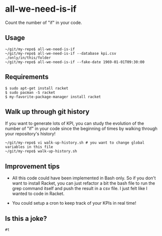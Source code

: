# all-we-need-is-if
Count the number of "if" in your code.

## Usage

```
~/git/my-repo$ all-we-need-is-if
~/git/my-repo$ all-we-need-is-if --database kpi.csv ./only/in/this/folder
~/git/my-repo$ all-we-need-is-if --fake-date 1969-01-01T09:30:00
```

## Requirements

```
$ sudo apt-get install racket
$ sudo pacman -S racket
$ my-favorite-package-manager install racket
```

## Walk up through git history

If you want to generate lots of KPI, you can study the evolution of the number of "if" in your code
since the beginning of times by walking through your repository's history!

```
~/git/my-repo$ vi walk-up-history.sh # you want to change global variables in this file
~/git/my-repo$ walk-up-history.sh
```

## Improvement tips

* All this code could have been implemented in Bash only. So if you don't want to install Racket, you can just refactor a bit the bash file to run the grep command itself and push the result in a csv file. I just felt like I wanted to code in Racket.

* You could setup a cron to keep track of your KPIs in real time!

## Is this a joke?

`#t`
